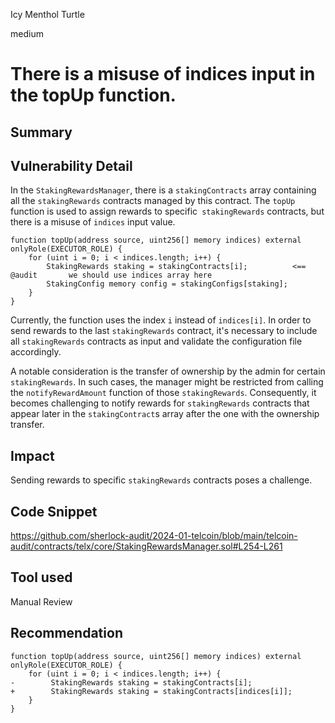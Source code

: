 Icy Menthol Turtle

medium

# There is a misuse of indices input in the topUp function.

## Summary

## Vulnerability Detail
In the `StakingRewardsManager`, there is a `stakingContracts` array containing all the `stakingRewards` contracts managed by this contract. 
The `topUp` function is used to assign rewards to specific` stakingRewards` contracts, but there is a misuse of `indices` input value.
```solidity
function topUp(address source, uint256[] memory indices) external onlyRole(EXECUTOR_ROLE) {
    for (uint i = 0; i < indices.length; i++) {
        StakingRewards staking = stakingContracts[i];          <== @audit       we should use indices array here
        StakingConfig memory config = stakingConfigs[staking];
    }
}
```
Currently, the function uses the index `i` instead of `indices[i]`. 
In order to send rewards to the last `stakingRewards` contract, it's necessary to include all `stakingRewards` contracts as input and validate the configuration file accordingly.

A notable consideration is the transfer of ownership by the admin for certain `stakingRewards`. 
In such cases, the manager might be restricted from calling the `notifyRewardAmount` function of those `stakingRewards`.
Consequently, it becomes challenging to notify rewards for `stakingRewards` contracts that appear later in the `stakingContract`s array after the one with the ownership transfer.
## Impact
Sending rewards to specific `stakingRewards` contracts poses a challenge.
## Code Snippet
https://github.com/sherlock-audit/2024-01-telcoin/blob/main/telcoin-audit/contracts/telx/core/StakingRewardsManager.sol#L254-L261
## Tool used

Manual Review

## Recommendation
```solidity
function topUp(address source, uint256[] memory indices) external onlyRole(EXECUTOR_ROLE) {
    for (uint i = 0; i < indices.length; i++) {
-        StakingRewards staking = stakingContracts[i];  
+        StakingRewards staking = stakingContracts[indices[i]];  
    }
}
```